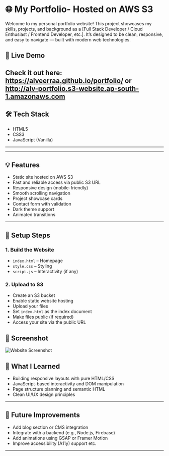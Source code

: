 # 🌐 My Portfolio- Hosted on AWS S3

Welcome to my personal portfolio website! This project showcases my skills, projects, and background as a [Full Stack Developer / Cloud Enthusiast / Frontend Developer, etc.]. It’s designed to be clean, responsive, and easy to navigate — built with modern web technologies.

## 🚀 Live Demo

Check it out here: https://alveerraa.github.io/portfolio/
or http://alv-portfolio.s3-website.ap-south-1.amazonaws.com
---

## 🛠️ Tech Stack

- HTML5
- CSS3
- JavaScript (Vanilla)

---


---

## 💡 Features

- Static site hosted on AWS S3
- Fast and reliable access via public S3 URL
- Responsive design (mobile-friendly)
- Smooth scrolling navigation
- Project showcase cards
- Contact form with validation
- Dark theme support 
- Animated transitions

---

## 📝 Setup Steps

### 1. Build the Website
- `index.html` – Homepage
- `style.css` – Styling
- `script.js` – Interactivity (if any)

### 2. Upload to S3
- Create an S3 bucket
- Enable static website hosting
- Upload your files
- Set `index.html` as the index document
- Make files public (if required)
- Access your site via the public URL

## 📸 Screenshot

![Website Screenshot](./screenshot.png)

## 🧠 What I Learned

- Building responsive layouts with pure HTML/CSS
- JavaScript-based interactivity and DOM manipulation
- Page structure planning and semantic HTML
- Clean UI/UX design principles

---

## 🧩 Future Improvements

- Add blog section or CMS integration
- Integrate with a backend (e.g., Node.js, Firebase)
- Add animations using GSAP or Framer Motion
- Improve accessibility (A11y) support etc.

---




